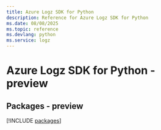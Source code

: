 ```yaml
---
title: Azure Logz SDK for Python
description: Reference for Azure Logz SDK for Python
ms.date: 08/08/2025
ms.topic: reference
ms.devlang: python
ms.service: logz
---
```

# Azure Logz SDK for Python - preview
## Packages - preview
[!INCLUDE [packages](logz-index.md)]